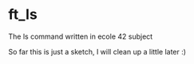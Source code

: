 # ft_ls
The ls command written in ecole 42 subject

So far this is just a sketch, I will clean up a little later :)